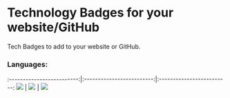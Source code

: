 # Technology Badges for your website/GitHub
Tech Badges to add to your website or GitHub.

### Languages:

:-------------------------:|:-------------------------:|:-------------------------:
![](https://user-images.githubusercontent.com/84334654/186480094-6d166c23-e9dd-4a02-a418-4e43b0978543.gif)  |  ![](https://user-images.githubusercontent.com/84334654/186480132-a49dcaa4-a2ce-42b5-a31c-0102d940822e.gif)  |  ![](https://user-images.githubusercontent.com/84334654/186480115-2c744d18-364a-45cc-a685-65b041b583f2.gif)

